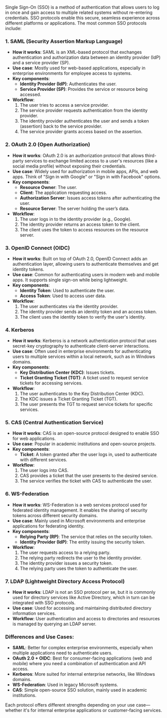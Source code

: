 Single Sign-On (SSO) is a method of authentication that allows users to log in once and gain access to multiple related systems without re-entering credentials. SSO protocols enable this secure, seamless experience across different platforms or applications. The most common SSO protocols include:

### 1. **SAML (Security Assertion Markup Language)**
   - **How it works**: SAML is an XML-based protocol that exchanges authentication and authorization data between an identity provider (IdP) and a service provider (SP).
   - **Use case**: Mostly used for web-based applications, especially in enterprise environments for employee access to systems.
   - **Key components**:
     - **Identity Provider (IdP)**: Authenticates the user.
     - **Service Provider (SP)**: Provides the service or resource being accessed.
   - **Workflow**:
     1. The user tries to access a service provider.
     2. The service provider requests authentication from the identity provider.
     3. The identity provider authenticates the user and sends a token (assertion) back to the service provider.
     4. The service provider grants access based on the assertion.
   
### 2. **OAuth 2.0 (Open Authorization)**
   - **How it works**: OAuth 2.0 is an authorization protocol that allows third-party services to exchange limited access to a user's resources (like a social media profile) without exposing their credentials.
   - **Use case**: Widely used for authorization in mobile apps, APIs, and web apps. Think of "Sign in with Google" or "Sign in with Facebook" options.
   - **Key components**:
     - **Resource Owner**: The user.
     - **Client**: The application requesting access.
     - **Authorization Server**: Issues access tokens after authenticating the user.
     - **Resource Server**: The server holding the user’s data.
   - **Workflow**:
     1. The user logs in to the identity provider (e.g., Google).
     2. The identity provider returns an access token to the client.
     3. The client uses the token to access resources on the resource server.

### 3. **OpenID Connect (OIDC)**
   - **How it works**: Built on top of OAuth 2.0, OpenID Connect adds an authentication layer, allowing users to authenticate themselves and get identity tokens.
   - **Use case**: Common for authenticating users in modern web and mobile apps. It supports single sign-on while being lightweight.
   - **Key components**:
     - **Identity Token**: Used to authenticate the user.
     - **Access Token**: Used to access user data.
   - **Workflow**:
     1. The user authenticates via the identity provider.
     2. The identity provider sends an identity token and an access token.
     3. The client uses the identity token to verify the user's identity.

### 4. **Kerberos**
   - **How it works**: Kerberos is a network authentication protocol that uses secret-key cryptography to authenticate client-server interactions.
   - **Use case**: Often used in enterprise environments for authenticating users to multiple services within a local network, such as in Windows domains.
   - **Key components**:
     - **Key Distribution Center (KDC)**: Issues tickets.
     - **Ticket Granting Ticket (TGT)**: A ticket used to request service tickets for accessing services.
   - **Workflow**:
     1. The user authenticates to the Key Distribution Center (KDC).
     2. The KDC issues a Ticket Granting Ticket (TGT).
     3. The user presents the TGT to request service tickets for specific services.

### 5. **CAS (Central Authentication Service)**
   - **How it works**: CAS is an open-source protocol designed to enable SSO for web applications.
   - **Use case**: Popular in academic institutions and open-source projects.
   - **Key components**:
     - **Ticket**: A token granted after the user logs in, used to authenticate with different services.
   - **Workflow**:
     1. The user logs into CAS.
     2. CAS provides a ticket that the user presents to the desired service.
     3. The service verifies the ticket with CAS to authenticate the user.

### 6. **WS-Federation**
   - **How it works**: WS-Federation is a web services protocol used for federated identity management. It enables the sharing of security tokens across different security domains.
   - **Use case**: Mainly used in Microsoft environments and enterprise applications for federating identity.
   - **Key components**:
     - **Relying Party (RP)**: The service that relies on the security token.
     - **Identity Provider (IdP)**: The entity issuing the security token.
   - **Workflow**:
     1. The user requests access to a relying party.
     2. The relying party redirects the user to the identity provider.
     3. The identity provider issues a security token.
     4. The relying party uses the token to authenticate the user.

### 7. **LDAP (Lightweight Directory Access Protocol)**
   - **How it works**: LDAP is not an SSO protocol per se, but it is commonly used for directory services like Active Directory, which in turn can be integrated with SSO protocols.
   - **Use case**: Used for accessing and maintaining distributed directory information services.
   - **Workflow**: User authentication and access to directories and resources is managed by querying an LDAP server.

### Differences and Use Cases:
- **SAML**: Better for complex enterprise environments, especially when multiple applications need to authenticate users.
- **OAuth 2.0 + OIDC**: Best for consumer-facing applications (web and mobile) where you need a combination of authentication and API access.
- **Kerberos**: More suited for internal enterprise networks, like Windows domains.
- **WS-Federation**: Used in legacy Microsoft systems.
- **CAS**: Simple open-source SSO solution, mainly used in academic institutions.

Each protocol offers different strengths depending on your use case—whether it's for internal enterprise applications or customer-facing services.